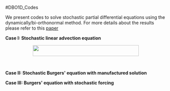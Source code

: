 #DBO1D_Codes

We present codes to solve stochastic partial differential equations using the dynamically/bi-orthonormal method. For more details about the results please refer to this [paper](https://arxiv.org/abs/1910.04299)

**Case I: Stochastic linear advection equation**

<p align="center"><img src="/tex/e276dc24c34fb8eba2120b26c844eb92.svg?invert_in_darkmode&sanitize=true" align=middle width=332.48923455pt height=33.81208709999999pt/></p>
<p align="center"><img src="/tex/739d35c8fd6343074d910f78a4610a25.svg?invert_in_darkmode&sanitize=true" align=middle width=191.02537245pt height=16.438356pt/></p>

**Case II: Stochastic Burgers' equation with manufactured solution** 

**Case III: Burgers' equation with stochastic forcing**
